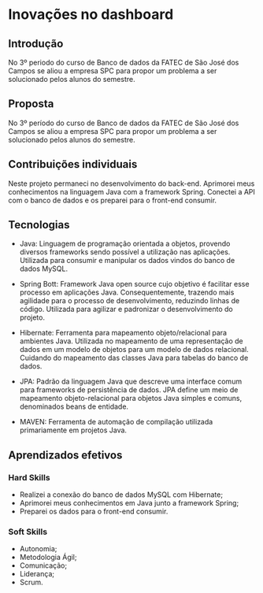 # Inovações no dashboard

## Introdução

No 3º periodo do curso de Banco de dados da FATEC de São José dos Campos se aliou a empresa SPC para propor um problema a ser solucionado pelos alunos do semestre.

## Proposta

No 3º período do curso de Banco de dados da FATEC de São José dos Campos se aliou a empresa SPC para propor um problema a ser solucionado pelos alunos do semestre.

## Contribuições individuais

Neste projeto permaneci no desenvolvimento do back-end. Aprimorei meus conhecimentos na linguagem Java com a framework Spring. Conectei a API com o banco de dados e os preparei para o front-end consumir.

## Tecnologias

- Java: Linguagem de programação orientada a objetos, provendo diversos frameworks sendo possível a utilização nas aplicações. Utilizada para consumir e manipular os dados vindos do banco de dados MySQL.
  
- Spring Bott: Framework Java open source cujo objetivo é facilitar esse processo em aplicações Java. Consequentemente, trazendo mais agilidade para o processo de desenvolvimento, reduzindo linhas de código. Utilizada para agilizar e padronizar o desenvolvimento do projeto.
  
- Hibernate: Ferramenta para mapeamento objeto/relacional para ambientes Java. Utilizada no mapeamento de uma representação de dados em um modelo de objetos para um modelo de dados relacional. Cuidando do mapeamento das classes Java para tabelas do banco de dados.

- JPA: Padrão da linguagem Java que descreve uma interface comum para frameworks de persistência de dados. JPA define um meio de mapeamento objeto-relacional para objetos Java simples e comuns, denominados beans de entidade.

- MAVEN: Ferramenta de automação de compilação utilizada primariamente em projetos Java.

## Aprendizados efetivos

### Hard Skills

- Realizei a conexão do banco de dados MySQL com Hibernate;
- Aprimorei meus conhecimentos em Java junto a framework Spring;
- Preparei os dados para o front-end consumir.

### Soft Skills

- Autonomia;
- Metodologia Ágil;
- Comunicação;
- Liderança;
- Scrum.
